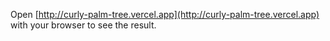 Open [http://curly-palm-tree.vercel.app](http://curly-palm-tree.vercel.app) with your browser to see the result.
